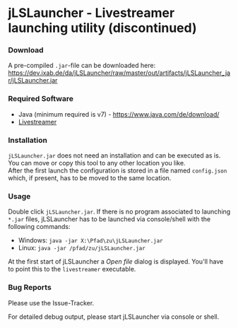 # jLSLauncher - Livestreamer launching utility (discontinued)
### Download

A pre-compiled `.jar`-file can be downloaded here: https://dev.ixab.de/da/jLSLauncher/raw/master/out/artifacts/jLSLauncher_jar/jLSLauncher.jar

### Required Software

* Java (minimum required is v7) - https://www.java.com/de/download/
* [Livestreamer](https://docs.livestreamer.io/install.html)

### Installation

`jLSLauncher.jar` does not need an installation and can be executed as is.  
You can move or copy this tool to any other location you like.  
After the first launch the configuration is stored in a file named `config.json` which, if present, has to be moved to the same location.

### Usage

Double click `jLSLauncher.jar`.
If there is no program associated to launching `*.jar` files, jLSLauncher has to be launched via console/shell with the following commands:
* Windows: `java -jar X:\Pfad\zu\jLSLauncher.jar`
* Linux: `java -jar /pfad/zu/jLSLauncher.jar`

At the first start of jLSLauncher a *Open file* dialog is displayed. You'll have to point this to the `livestreamer` executable.

### Bug Reports

Please use the Issue-Tracker.

For detailed debug output, please start jLSLauncher via console or shell.

